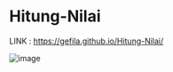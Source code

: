 # Hitung-Nilai
LINK : https://gefila.github.io/Hitung-Nilai/

![image](https://github.com/Gefila/Hitung-Nilai/assets/106391467/6a7df73d-2145-41da-9a53-06d63b0411b2)

